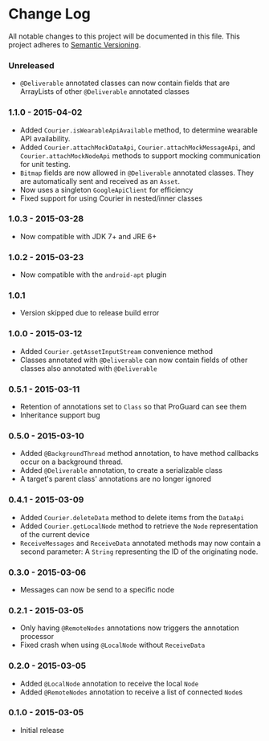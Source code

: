 # Change Log
All notable changes to this project will be documented in this file.
This project adheres to [Semantic Versioning](http://semver.org/).

### Unreleased
- `@Deliverable` annotated classes can now contain fields that are ArrayLists of other `@Deliverable` annotated classes

### 1.1.0 - 2015-04-02
- Added `Courier.isWearableApiAvailable` method, to determine wearable API availability.
- Added `Courier.attachMockDataApi`, `Courier.attachMockMessageApi`, and `Courier.attachMockNodeApi` methods to support mocking communication for unit testing.
- `Bitmap` fields are now allowed in `@Deliverable` annotated classes. They are automatically sent and received as an `Asset`.
- Now uses a singleton `GoogleApiClient` for efficiency
- Fixed support for using Courier in nested/inner classes

### 1.0.3 - 2015-03-28
- Now compatible with JDK 7+ and JRE 6+

### 1.0.2 - 2015-03-23
- Now compatible with the `android-apt` plugin

### 1.0.1
- Version skipped due to release build error

### 1.0.0 - 2015-03-12
- Added `Courier.getAssetInputStream` convenience method
- Classes annotated with `@Deliverable` can now contain fields of other classes also annotated with `@Deliverable`

### 0.5.1 - 2015-03-11
- Retention of annotations set to `Class` so that ProGuard can see them
- Inheritance support bug

### 0.5.0 - 2015-03-10
- Added `@BackgroundThread` method annotation, to have method callbacks occur on a background thread.
- Added `@Deliverable` annotation, to create a serializable class
- A target's parent class' annotations are no longer ignored

### 0.4.1 - 2015-03-09
- Added `Courier.deleteData` method to delete items from the `DataApi`
- Added `Courier.getLocalNode` method to retrieve the `Node` representation of the current device
- `ReceiveMessages` and `ReceiveData` annotated methods may now contain a second parameter: A `String` representing the ID of the originating node.

### 0.3.0 - 2015-03-06
- Messages can now be send to a specific node

### 0.2.1 - 2015-03-05
- Only having `@RemoteNodes` annotations now triggers the annotation processor
- Fixed crash when using `@LocalNode` without `ReceiveData`

### 0.2.0 - 2015-03-05
- Added `@LocalNode` annotation to receive the local `Node`
- Added `@RemoteNodes` annotation to receive a list of connected `Node`s

### 0.1.0 - 2015-03-05
- Initial release